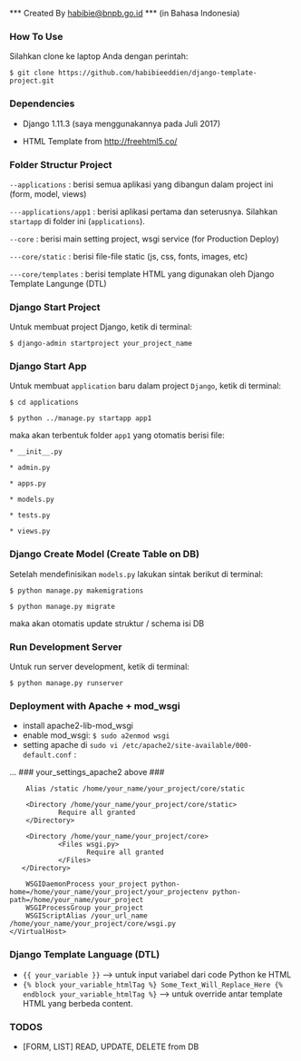 *** Created By habibie@bnpb.go.id *** (in Bahasa Indonesia)

### How To Use ###

Silahkan clone ke laptop Anda dengan perintah:

`$ git clone https://github.com/habibieeddien/django-template-project.git`

### Dependencies ###

* Django 1.11.3 (saya menggunakannya pada Juli 2017)

* HTML Template from http://freehtml5.co/

### Folder Structur Project ###

`--applications` : berisi semua aplikasi yang dibangun dalam project ini (form, model, views)

`---applications/app1` : berisi aplikasi pertama dan seterusnya. Silahkan `startapp` di folder ini (`applications`).

`--core` : berisi main setting project, wsgi service (for Production Deploy)

`---core/static` : berisi file-file static (js, css, fonts, images, etc)

`---core/templates` : berisi template HTML yang digunakan oleh Django Template Langunge (DTL)

### Django Start Project ###

Untuk membuat project Django, ketik di terminal:

`$ django-admin startproject your_project_name`


### Django Start App ###

Untuk membuat `application` baru dalam project `Django`, ketik di terminal:

`$ cd applications`

`$ python ../manage.py startapp app1`

maka akan terbentuk folder `app1` yang otomatis berisi file:

    * __init__.py

    * admin.py

    * apps.py

    * models.py

    * tests.py

    * views.py

### Django Create Model (Create Table on DB) ###

Setelah mendefinisikan `models.py` lakukan sintak berikut di terminal:

`$ python manage.py makemigrations`

`$ python manage.py migrate`

maka akan otomatis update struktur / schema isi DB

### Run Development Server ###

Untuk run server development, ketik di terminal:

`$ python manage.py runserver`

### Deployment with Apache + mod_wsgi ###

* install apache2-lib-mod_wsgi
* enable mod_wsgi: `$ sudo a2enmod wsgi`
* setting apache di `sudo vi /etc/apache2/site-available/000-default.conf` :

<apache-script>
    <VirtualHost *:80>
        ... ### your_settings_apache2 above ###
        
        Alias /static /home/your_name/your_project/core/static
        
        <Directory /home/your_name/your_project/core/static>
                Require all granted
        </Directory>

        <Directory /home/your_name/your_project/core>
                <Files wsgi.py>
                       Require all granted
                </Files>
       </Directory>

        WSGIDaemonProcess your_project python-home=/home/your_name/your_project/your_projectenv python-path=/home/your_name/your_project
        WSGIProcessGroup your_project
        WSGIScriptAlias /your_url_name /home/your_name/your_project/core/wsgi.py
    </VirtualHost>
</apache-script>

### Django Template Language (DTL) ###

* `{{ your_variable }}` --> untuk input variabel dari code Python ke HTML
* `{% block your_variable_htmlTag %} Some_Text_Will_Replace_Here {% endblock your_variable_htmlTag %}` --> untuk override antar template HTML yang berbeda content.

### TODOS ###

* [FORM, LIST] READ, UPDATE, DELETE from DB